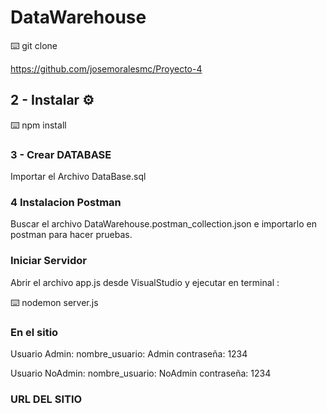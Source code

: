 # DataWarehouse 


⌨️ git clone 

https://github.com/josemoralesmc/Proyecto-4

## 2 - Instalar ⚙️

⌨️ npm install

### 3 - Crear DATABASE

Importar el Archivo DataBase.sql

### 4 Instalacion Postman
Buscar el archivo DataWarehouse.postman_collection.json e importarlo en postman para hacer pruebas.


### Iniciar Servidor

Abrir el archivo app.js desde VisualStudio y ejecutar en terminal :

⌨️ nodemon server.js

### En el sitio

Usuario Admin: nombre_usuario: Admin
               contraseña: 1234


Usuario NoAdmin: nombre_usuario: NoAdmin
                 contraseña: 1234


### URL DEL SITIO

